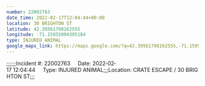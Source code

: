 ```yaml
---
number: 22002763
date_time: 2022-02-17T12:04:44+00:00
location: 30 BRIGHTON ST
latitude: 42.39561798162555
longitude: -71.15955094395184
type: INJURED ANIMAL
google_maps_link: https://maps.google.com/?q=42.39561798162555,-71.15955094395184
---
```


;;;;;;Incident #: 22002763     Date: 2022‐02‐17 12:04:44     Type: INJURED ANIMAL;;;Location: CRATE ESCAPE / 30 BRIGHTON ST;;;
